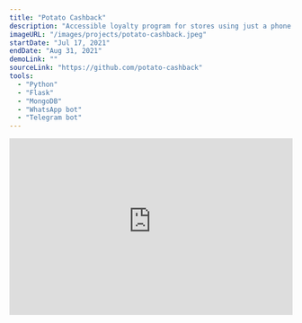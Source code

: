 ```yaml
---
title: "Potato Cashback"
description: "Accessible loyalty program for stores using just a phone app. Apart from rise of number and average of receipts and analytics, a database of clients is collected, to whom polls and news can sent and special offers can be made."
imageURL: "/images/projects/potato-cashback.jpeg"
startDate: "Jul 17, 2021"
endDate: "Aug 31, 2021"
demoLink: ""
sourceLink: "https://github.com/potato-cashback"
tools:
  - "Python"
  - "Flask"
  - "MongoDB"
  - "WhatsApp bot"
  - "Telegram bot"
---
```


<iframe width="560" height="315" style="display:block; margin:auto; max-width:100%;" src="https://www.youtube-nocookie.com/embed/nQgOKcyDvzQ?controls=0" title="YouTube video player" frameborder="0" allow="accelerometer; autoplay; clipboard-write; encrypted-media; gyroscope; picture-in-picture" allowfullscreen></iframe>
